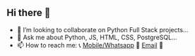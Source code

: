 ## Hi there 👋
- 👯 I’m looking to collaborate on Python Full Stack projects...
- 💬 Ask me about Python, JS, HTML, CSS, PostgreSQL...
-  📫 How to reach me: 📞 <a href = "+1(862)237-6058"> Mobile/Whatsapp</a>  📧 <a href = "gsschaitanya@gmail.com">Email</a> 🔗
<!--
**chaitanyagss/chaitanyagss** is a ✨ _special_ ✨ repository because its `README.md` (this file) appears on your GitHub profile.

Here are some ideas to get you started:

- 🔭 I’m currently working on ...
- 🌱 I’m currently learning ...
- 👯 I’m looking to collaborate on ...
- 🤔 I’m looking for help with ...
- 💬 Ask me about ...
- 📫 How to reach me: ...
- 😄 Pronouns: ...
- ⚡ Fun fact: ...
-->
